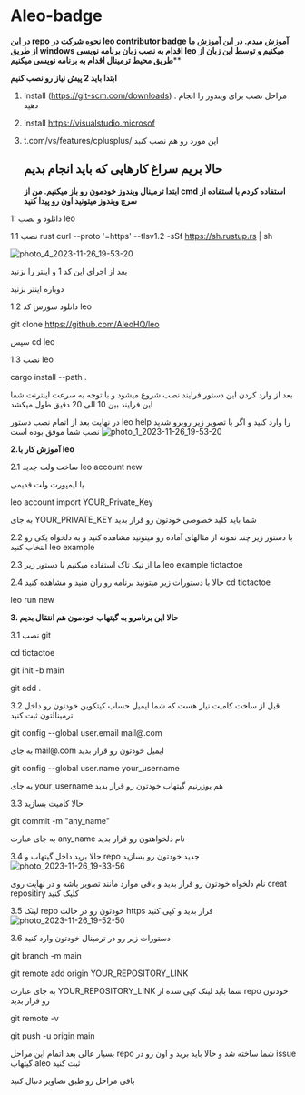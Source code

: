 # Aleo-badge
**در این repo نحوه شرکت در leo contributor badge آموزش میدم.
در این آموزش ما از طریق windows اقدام به نصب زبان برنامه نویسی leo میکنیم و توسط این زبان از طریق محیط ترمینال اقدام به برنامه نویسی میکنیم****

**ابتدا باید 2 پیش نیاز رو نصب کنیم**


1. Install (https://git-scm.com/downloads)
. مراحل نصب برای ویندوز را انجام دهید
2. Install https://visualstudio.microsof
3. t.com/vs/features/cplusplus/
   این مورد رو هم نصب کنبد


   حالا بریم سراغ کارهایی که باید انجام بدیم
   ----------------------------------------------------------------------------------------------------
   **ابتدا ترمینال ویندوز خودمون رو باز میکنیم. من از cmd استفاده کردم با استفاده از سرچ ویندوز میتونید اون رو پیدا کنید**

  1: دانلود و نصب leo

   1.1 نصب rust
   curl --proto '=https' --tlsv1.2 -sSf https://sh.rustup.rs | sh

   ![photo_4_2023-11-26_19-53-20](https://github.com/ahmadam3/aleojon/assets/56671244/7d25cea7-1a8d-4383-b85f-ae5c10584070)
   
بعد از اجرای این کد 1 و اینتر را بزنید

دوباره اینتر بزنید

1.2 دانلود سورس کد leo

git clone https://github.com/AleoHQ/leo

سپس 
cd leo

1.3 نصب leo

cargo install --path .

بعد از وارد کردن این دستور فرایند نصب شروع میشود و با توجه به سرعت اینترنت شما این فرایند بین 10 الی 20 دقیق طول میکشد

در نهایت بعد از اتمام نصب دستور leo help را وارد کنید و اگر با تصویر زیر روبرو شدید نصب شما موفق بوده است
![photo_1_2023-11-26_19-53-20](https://github.com/ahmadam3/aleojon/assets/56671244/d7ef6642-0e93-4278-81fd-b87c0f074830)


**2.آموزش کار با leo**

2.1 ساخت ولت جدید
leo account new

یا ایمپورت ولت قدیمی 

leo account import YOUR_Private_Key

به جای YOUR_PRIVATE_KEY شما باید کلید خصوصی خودتون رو قرار بدید

2.2 با دستور زیر چند نمونه از مثالهای آماده رو میتونید مشاهده کنید و به دلخواه یکی رو انتخاب کنید
leo example

2.3 ما از تیک تاک استفاده میکنیم با دستور زیر
leo example tictactoe


2.4 حالا با دستورات زیر میتونید برنامه رو ران منید و مشاهده کنید
cd tictactoe

leo run new


**3. حالا این برنامرو به گیتهاب خودمون هم انتقال بدیم**

3.1 نصب git 

cd tictactoe

git init -b main

git add .

3.2 قبل از ساخت کامیت نیاز هست که شما ایمیل حساب کیتکوین خودتون رو داخل ترمینالتون ثبت کنید

git config --global user.email mail@.com

به جای mail@.com ایمیل خودتون رو قرار بدید 

git config --global user.name your_username

به جای your_username هم یوزرنیم گیتهاب خودتون رو قرار بدید


3.3 حالا کامیت بسازید 


git commit -m "any_name"

به جای عبارت any_name نام دلخواهتون رو قرار بدید

3.4 حالا برید داخل گیتهاب و repo جدید خودتون رو بسازید 
![photo_2023-11-26_19-33-56](https://github.com/ahmadam3/aleojon/assets/56671244/464b4aa7-fac0-4fac-b75a-80f8edeef826)

نام دلخواه خودتون رو قرار بدید و باقی موارد مانند تصویر باشه و در نهایت روی creat repositiry کلیک کنید

3.5 لینک repo خودتون رو در حالت https قرار بدید و کپی کنید
![photo_2023-11-26_19-52-50](https://github.com/ahmadam3/aleojon/assets/56671244/425ea37c-f66e-43d3-a48e-6bece01c4e70)

3.6 دستورات زیر رو در ترمینال خودتون وارد کنید

git branch -m main

git remote add origin YOUR_REPOSITORY_LINK

به جای عبارت YOUR_REPOSITORY_LINK شما باید لینک کپی شده از repo خودتون رو قرار بدید

git remote -v

git push -u origin main

بسیار عالی بعد اتمام این مراحل repo شما ساخته شد و حالا باید برید و اون رو در issue گیتهاب aleo ثبت کنید



باقی مراحل رو طبق تصاویر دنبال کنید




